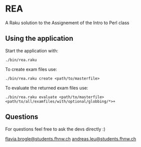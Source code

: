 # REA
 A Raku solution to the Assignement of the Intro to Perl class
 
## Using the application

 Start the application with:
 
    ./bin/rea.raku
    
To create exam files use:

    ./bin/rea.raku create <path/to/masterfile>
    
To evaluate the returned exam files use:

    ./bin/rea.raku evaluate <path/to/masterfile> <path/to/all/examfiles/with/optional/globbing/*>+
    
## Questions

For questions feel free to ask the devs directly :)

flavia.brogle@students.fhnw.ch
andreas.leu@students.fhnw.ch
